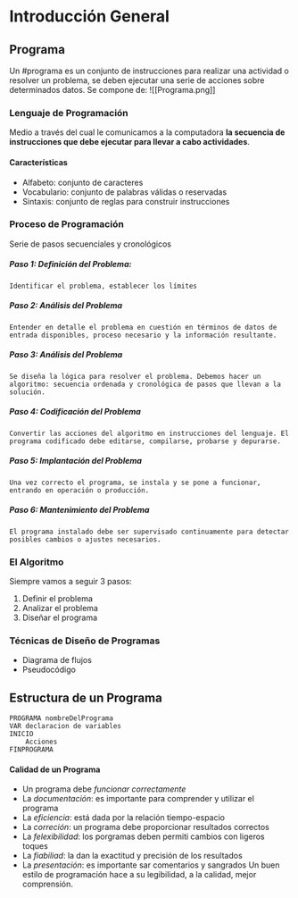 # Introducción General
## Programa
Un #programa es un conjunto de instrucciones para realizar una actividad o resolver un problema, se deben ejecutar una serie de acciones sobre determinados datos.
Se compone de: 
![[Programa.png]]
### Lenguaje de Programación
Medio a través del cual le comunicamos a la computadora **la secuencia de instrucciones que debe ejecutar para llevar a cabo actividades**.
#### Características
- Alfabeto: conjunto de caracteres
- Vocabulario: conjunto de palabras válidas o reservadas
- Sintaxis: conjunto de reglas para construir instrucciones
### Proceso de Programación 
Serie de pasos secuenciales y cronológicos
##### Paso 1: Definición del Problema:
	Identificar el problema, establecer los límites
##### Paso 2: Análisis del Problema
	Entender en detalle el problema en cuestión en términos de datos de entrada disponibles, proceso necesario y la información resultante.
##### Paso 3: Análisis del Problema
	Se diseña la lógica para resolver el problema. Debemos hacer un algoritmo: secuencia ordenada y cronológica de pasos que llevan a la solución.
##### Paso 4: Codificación del Problema
	Convertir las acciones del algoritmo en instrucciones del lenguaje. El programa codificado debe editarse, compilarse, probarse y depurarse.
##### Paso 5: Implantación del Problema
	Una vez correcto el programa, se instala y se pone a funcionar, entrando en operación o producción.
##### Paso 6: Mantenimiento del Problema
	El programa instalado debe ser supervisado continuamente para detectar posibles cambios o ajustes necesarios.

### El Algoritmo
Siempre vamos a seguir 3 pasos: 
1. Definir el problema
2. Analizar el problema
3. Diseñar el programa

### Técnicas de Diseño de Programas
- Diagrama de flujos
- Pseudocódigo
## Estructura de un Programa
```
PROGRAMA nombreDelPrograma
VAR declaracion de variables
INICIO
	Acciones
FINPROGRAMA
```
#### Calidad de un Programa
- Un programa debe _funcionar correctamente_
- La _documentación_: es importante para comprender y utilizar el programa
- La _eficiencia_: está dada por la relación tiempo-espacio
- La _correción_: un programa debe proporcionar resultados correctos
- La _felexibilidad_: los porgramas deben permiti cambios con ligeros toques
- La _fiabiliad_: la dan la exactitud y precisión de los resultados
- La _presentación_: es importante sar comentarios y sangrados
Un buen estilo de programación hace a su legibilidad, a la calidad, mejor comprensión.